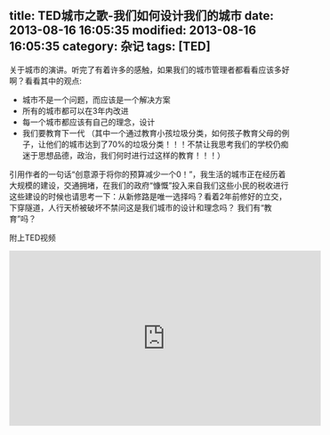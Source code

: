 title: TED城市之歌-我们如何设计我们的城市
date: 2013-08-16 16:05:35
modified: 2013-08-16 16:05:35
category: 杂记
tags: [TED]
---

关于城市的演讲。听完了有着许多的感触，如果我们的城市管理者都看看应该多好啊？看看其中的观点:

+ 城市不是一个问题，而应该是一个解决方案
+ 所有的城市都可以在3年内改进
+ 每一个城市都应该有自己的理念，设计
+ 我们要教育下一代 （其中一个通过教育小孩垃圾分类，如何孩子教育父母的例子，让他们的城市达到了70%的垃圾分类！！！不禁让我思考我们的学校仍痴迷于思想品德，政治，我们何时进行过这样的教育！！！）

引用作者的一句话“创意源于将你的预算减少一个0！”，我生活的城市正在经历着大规模的建设，交通拥堵，在我们的政府“慷慨”投入来自我们这些小民的税收进行这些建设的时候也请思考一下：从新修路是唯一选择吗？看着2年前修好的立交，下穿隧道，人行天桥被破坏不禁问这是我们城市的设计和理念吗？
我们有“教育”吗？

附上TED视频

<iframe src="http://embed.ted.com/talks/lang/zh-cn/jaime_lerner_sings_of_the_city.html" width="560" height="315" frameborder="0" scrolling="no" webkitAllowFullScreen mozallowfullscreen allowFullScreen></iframe>
